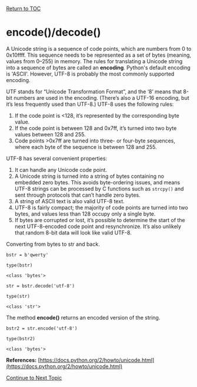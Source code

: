 <a href="https://github.com/CyberTrainingUSAF/08-Network-Programming/blob/master/00-Table-of-Contents.md" > Return to TOC </a>

# encode\(\)/decode\(\)

A Unicode string is a sequence of code points, which are numbers from 0 to 0x10ffff. This sequence needs to be represented as a set of bytes \(meaning, values from 0–255\) in memory. The rules for translating a Unicode string into a sequence of bytes are called an **encoding**. Python's default encoding is 'ASCII'.  However,  UTF-8 is probably the most commonly supported encoding.

UTF stands for “Unicode Transformation Format”, and the ‘8’ means that 8-bit numbers are used in the encoding. \(There’s also a UTF-16 encoding, but it’s less frequently used than UTF-8.\) UTF-8 uses the following rules:

1. If the code point is &lt;128, it’s represented by the corresponding byte value.
2. If the code point is between 128 and 0x7ff, it’s turned into two byte values between 128 and 255.
3. Code points &gt;0x7ff are turned into three- or four-byte sequences, where each byte of the sequence is between 128 and 255.

UTF-8 has several convenient properties:

1. It can handle any Unicode code point.
2. A Unicode string is turned into a string of bytes containing no embedded zero bytes. This avoids byte-ordering issues, and means UTF-8 strings can be processed by C functions such as `strcpy()` and sent through protocols that can’t handle zero bytes.
3. A string of ASCII text is also valid UTF-8 text.
4. UTF-8 is fairly compact; the majority of code points are turned into two bytes, and values less than 128 occupy only a single byte.
5. If bytes are corrupted or lost, it’s possible to determine the start of the next UTF-8-encoded code point and resynchronize. It’s also unlikely that random 8-bit data will look like valid UTF-8.

Converting from bytes to str and back.

`bstr = b'qwerty'`

`type(bstr)`

`<class 'bytes'>`

`str = bstr.decode('utf-8')`

`type(str)`

`<class 'str'>`

The method **encode\(\)** returns an encoded version of the string.

`bstr2 = str.encode('utf-8')`

`type(bstr2)`

`<class 'bytes'>`

**References:** [https://docs.python.org/2/howto/unicode.html](https://docs.python.org/2/howto/unicode.html)

<a href="https://github.com/CyberTrainingUSAF/08-Network-Programming/blob/master/00-Table-of-Contents.md" > Continue to Next Topic </a>
